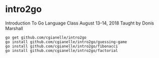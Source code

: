 # intro2go
Introduction To Go Language Class August 13-14, 2018
Taught by Donis Marshall
~~~~
go get github.com/cgianelle/intro2go
go install github.com/cgianelle/intro2go/guessing-game
go install github.com/cgianelle/intro2go/fibonacci
go install github.com/cgianelle/intro2go/factorial
~~~~
